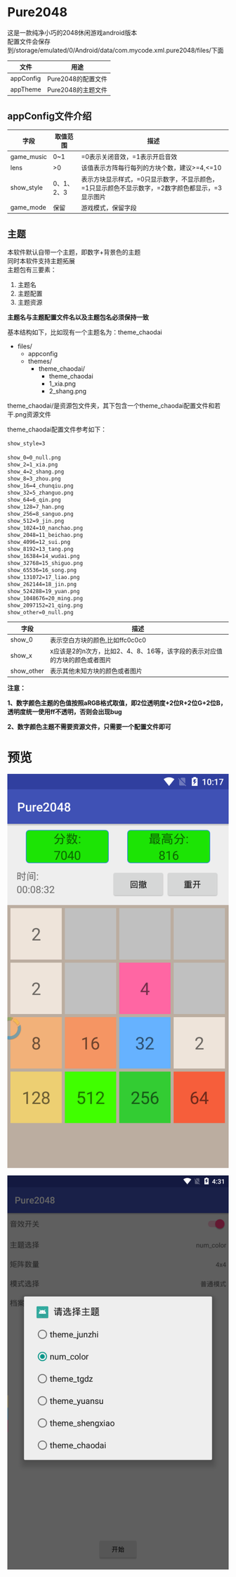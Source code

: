# Pure2048

这是一款纯净小巧的2048休闲游戏android版本  
配置文件会保存到/storage/emulated/0/Android/data/com.mycode.xml.pure2048/files/下面  

|文件|用途|
|-|-|
|appConfig|Pure2048的配置文件|
|appTheme|Pure2048的主题文件|

## appConfig文件介绍

|字段|取值范围|描述|
|-|-|-|
|game_music|0~1|=0表示关闭音效，=1表示开启音效|
|lens|>0|该值表示方阵每行每列的方块个数，建议>=4,<=10|
|show_style|0、1、2、3|表示方块显示样式，=0只显示数字，不显示颜色，=1只显示颜色不显示数字，=2数字颜色都显示，=3显示图片|
|game_mode|保留|游戏模式，保留字段|

## 主题

本软件默认自带一个主题，即数字+背景色的主题  
同时本软件支持主题拓展  
主题包有三要素：  

1. 主题名
2. 主题配置
3. 主题资源  

**主题名与主题配置文件名以及主题包名必须保持一致**

基本结构如下，比如现有一个主题名为：theme_chaodai

- files/
	- appconfig
	- themes/
		- theme_chaodai/
			- theme_chaodai
			- 1_xia.png
			- 2_shang.png

theme_chaodai/是资源包文件夹，其下包含一个theme_chaodai配置文件和若干.png资源文件

theme_chaodai配置文件参考如下：

```
show_style=3

show_0=0_null.png
show_2=1_xia.png
show_4=2_shang.png
show_8=3_zhou.png
show_16=4_chunqiu.png
show_32=5_zhanguo.png
show_64=6_qin.png
show_128=7_han.png
show_256=8_sanguo.png
show_512=9_jin.png
show_1024=10_nanchao.png
show_2048=11_beichao.png
show_4096=12_sui.png
show_8192=13_tang.png
show_16384=14_wudai.png
show_32768=15_shiguo.png
show_65536=16_song.png
show_131072=17_liao.png
show_262144=18_jin.png
show_524288=19_yuan.png
show_1048676=20_ming.png
show_2097152=21_qing.png
show_other=0_null.png

```

|字段|描述|
|-|-|
|show_0|表示空白方块的颜色,比如ffc0c0c0|
|show_x|x应该是2的n次方，比如2、4、8、16等，该字段的表示对应值的方块的颜色或者图片|
|show_other|表示其他未知方块的颜色或者图片|

**注意：**

**1、数字颜色主题的色值按照aRGB格式取值，即2位透明度+2位R+2位G+2位B，透明度统一使用ff不透明，否则会出现bug**

**2、数字颜色主题不需要资源文件，只需要一个配置文件即可**



# 预览

![预览1](https://raw.githubusercontent.com/qiuzhiqian/Pure2048/master/doc/review1.png)

![预览1](https://raw.githubusercontent.com/qiuzhiqian/Pure2048/master/doc/review2.png)